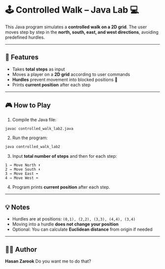 
# 🕹️ Controlled Walk – Java Lab 💻

This Java program simulates a **controlled walk on a 2D grid**. The user moves step by step in the **north, south, east, and west directions**, avoiding predefined hurdles.  

---

## 🚀 Features

- Takes **total steps** as input  
- Moves a player on a **2D grid** according to user commands  
- **Hurdles** prevent movement into blocked positions 🚧  
- Prints **current position** after each step  

---

## 🎮 How to Play

1. Compile the Java file:
```bash
javac controlled_walk_lab2.java
````

2. Run the program:

```bash
java controlled_walk_lab2
```

3. Input **total number of steps** and then for each step:

```
1 → Move North ⬆️
2 → Move South ⬇️
3 → Move East ➡️
4 → Move West ⬅️
```

4. Program prints **current position** after each step.

---

## 💡 Notes

* Hurdles are at positions: `(0,1), (2,2), (3,3), (4,4), (3,4)`
* Moving into a hurdle **does not change your position**
* Optional: You can calculate **Euclidean distance** from origin if needed

---

## 👨‍💻 Author

**Hasan Zarook** 
Do you want me to do that?
```
